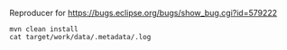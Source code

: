 Reproducer for https://bugs.eclipse.org/bugs/show_bug.cgi?id=579222

```
mvn clean install
cat target/work/data/.metadata/.log
```
